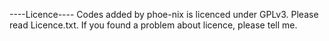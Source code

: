 ----Licence----
Codes added by phoe-nix is licenced under GPLv3.
Please read Licence.txt.
If you found a problem about licence, please tell me.
